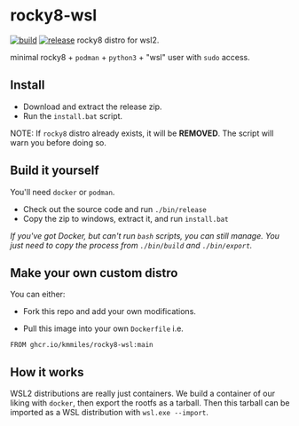 # rocky8-wsl
[![build](https://github.com/kmmiles/rocky8-wsl/actions/workflows/build.yml/badge.svg)](https://github.com/kmmiles/rocky8-wsl/actions/workflows/build.yml)
[![release](https://github.com/kmmiles/rocky8-wsl/actions/workflows/release.yml/badge.svg)](https://github.com/kmmiles/rocky8-wsl/actions/workflows/release.yml)
rocky8 distro for wsl2.

minimal rocky8 + `podman` + `python3` + "wsl" user with `sudo` access.

## Install

- Download and extract the release zip.
- Run the `install.bat` script.

NOTE: If `rocky8` distro already exists, it will be **REMOVED**.
The script will warn you before doing so.

## Build it yourself

You'll need `docker` or `podman`.

- Check out the source code and run `./bin/release`
- Copy the zip to windows, extract it, and run `install.bat`

*If you've got Docker, but can't run `bash` scripts, you can still manage.
You just need to copy the process from `./bin/build` and `./bin/export`.*

## Make your own custom distro

You can either:

- Fork this repo and add your own modifications.

- Pull this image into your own `Dockerfile` i.e.

```
FROM ghcr.io/kmmiles/rocky8-wsl:main
```

## How it works

WSL2 distributions are really just containers. We build a container of our liking with `docker`, then export the rootfs as a tarball.
Then this tarball can be imported as a WSL distribution with `wsl.exe --import`.
